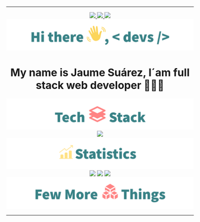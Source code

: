 <div align="center">

---

  <a href="https://www.linkedin.com/in/jaume-sua" target="_blank" rel="noreferrer">
    <img src="https://img.shields.io/badge/LinkedIn-0A66C2.svg?style=for-the-badge&logo=LinkedIn&logoColor=white">
  </a>
  <a href="mailto:santjaume02@gmail.com" target="_blank" rel="noreferrer">
    <img src="https://img.shields.io/badge/Gmail-D14836?style=for-the-badge&logo=gmail&logoColor=white">
  </a>
  <a href="https://stackoverflow.com/users/20413535/jaume" target="_blank" rel="noreferrer">
    <img src="https://img.shields.io/badge/stack%20overflow-FE7A16?logo=stack-overflow&logoColor=white&style=for-the-badge">
  </a>

  <img src="./img/greet.png">

  <h1>My name is Jaume Suárez, I´am full stack web developer 👨🏻‍💻</h1>

  <img src="./img/stack.png">

  <img src="https://skillicons.dev/icons?i=github,git,astro,aws,css,docker,express,fastapi,githubactions,html,js,jenkins,jest,kubernetes,md,mongodb,nextjs,nodejs,postgres,py,pug,react,redis,redux,sass,rust,sqlite,ts,vscode,webpack,prisma,neovim,linux&perline=11&theme=dark" />

  <img src="./img/statistics.png">

  <img src="https://github-profile-trophy.vercel.app/?username=Jau2002&margin-w=15&theme=tokyonight" />

  <img width="400" src="https://github-readme-stats.vercel.app/api?username=Jau2002&count_private=true&show_icons=true&bg_color=00000000&hide_border=true&show_icons=true&text_color=667799&title_color=388286&icon_color=388286">
  <img width="350" src="https://github-readme-stats.vercel.app/api/top-langs/?username=Jau2002&layout=compact&hide_border=true&bg_color=00000000&text_color=667799&custom_title=Top+Languages&title_color=388286">

  <img src="./img/more.png">

---

</div>
